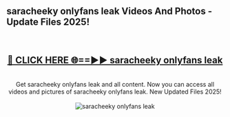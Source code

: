 <h2>saracheeky onlyfans leak Videos And Photos - Update Files 2025!</h2>
<br>
<div align="center">
<h2><a href="https://linkcuts.com/hfmhzwbr" rel="nofollow">🔴 CLICK HERE 🌐==►► saracheeky onlyfans leak</a></h2>
<br>
Get saracheeky onlyfans leak and all content. Now you can access all videos and pictures of saracheeky onlyfans leak. New Updated Files 2025!
<br>
<br>
<a href="https://linkcuts.com/hfmhzwbr" rel="nofollow" data-target="animated-image.originalLink"><img src="https://i.ibb.co.com/WyWwxjT/player-gif2.gif" alt="saracheeky onlyfans leak" style="max-width: 100%; display: inline-block;" data-target="animated-image.originalImage"></a>
</div>
<br>